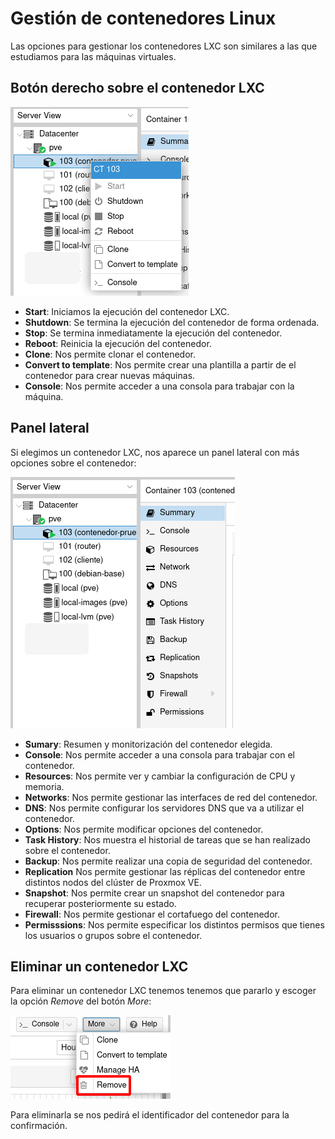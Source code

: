 # Gestión de contenedores Linux

Las opciones para gestionar los contenedores LXC son similares a las que estudiamos para las máquinas virtuales.

## Botón derecho sobre el contenedor LXC

![img](img/gestion1.png)

* **Start**: Iniciamos la ejecución del contenedor LXC.
* **Shutdown**: Se termina la ejecución del contenedor de forma
  ordenada.
* **Stop**: Se termina inmediatamente la ejecución del contenedor.
* **Reboot**: Reinicia la ejecución del contenedor.
* **Clone**: Nos permite clonar el contenedor.
* **Convert to template**: Nos permite crear una plantilla a partir de
  el contenedor para crear nuevas máquinas. 
* **Console**: Nos permite acceder a una consola para trabajar con la
  máquina.

## Panel lateral

Si elegimos un contenedor LXC, nos aparece un panel lateral con más opciones sobre el contenedor:

![img](img/gestion2.png)

* **Sumary**: Resumen y monitorización del contenedor elegida.
* **Console**: Nos permite acceder a una consola para trabajar con el contenedor.
* **Resources**: Nos permite ver y cambiar la configuración de CPU y memoria.
* **Networks**: Nos permite gestionar las interfaces de red del contenedor.
* **DNS**: Nos permite configurar los servidores DNS que va a utilizar el contenedor.
* **Options**: Nos permite modificar opciones del contenedor.
* **Task History**: Nos muestra el historial de tareas que se han
  realizado sobre el contenedor.
* **Backup**: Nos permite realizar una copia de seguridad del contenedor.
* **Replication** Nos permite gestionar las réplicas del contenedor
  entre distintos nodos del clúster de Proxmox VE. 
* **Snapshot**: Nos permite crear un snapshot del contenedor para
  recuperar posteriormente su estado. 
* **Firewall**: Nos permite gestionar el cortafuego del contenedor.
* **Permisssions**: Nos permite especificar los distintos permisos que
  tienes los usuarios o grupos sobre el contenedor.

## Eliminar un contenedor LXC

Para eliminar un contenedor LXC tenemos tenemos que pararlo y escoger la opción
*Remove* del botón *More*:

![img](img/gestion3.png)

Para eliminarla se nos pedirá el identificador del contenedor para la confirmación.